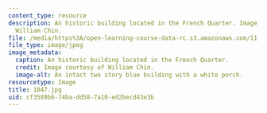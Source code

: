 ```yaml
---
content_type: resource
description: An historic building located in the French Quarter. Image courtesy of
  William Chin.
file: /media/https%3A/open-learning-course-data-rc.s3.amazonaws.com/11-027-city-to-city-comparing-researching-and-writing-about-cities-new-orleans-spring-2011/cf3589b674badd587a10ed2becd43e3b_1047.jpg
file_type: image/jpeg
image_metadata:
  caption: An historic building located in the French Quarter.
  credit: Image courtesy of William Chin.
  image-alt: An intact two story blue building with a white porch.
resourcetype: Image
title: 1047.jpg
uid: cf3589b6-74ba-dd58-7a10-ed2becd43e3b
---
```

